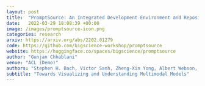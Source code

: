 ```yaml
---
layout: post
title:  "PromptSource: An Integrated Development Environment and Repository for Natural Language Prompts"
date:   2022-03-29 18:08:39 +00:00
image: /images/promptsource-icon.png
categories: research
arxiv: https://arxiv.org/abs/2202.01279
code: https://github.com/bigscience-workshop/promptsource
website: https://huggingface.co/spaces/bigscience/promptsource
author: "Gunjan Chhablani"
venue: "ACL (Demo)"
authors: "Stephen H. Bach, Victor Sanh, Zheng-Xin Yong, Albert Webson, Colin Raffel, Nihal V. Nayak, Abheesht Sharma, Taewoon Kim, M Saiful Bari, Thibault Fevry, Zaid Alyafeai, Manan Dey, Andrea Santilli, Zhiqing Sun, Srulik Ben-David, Canwen Xu, <strong>Gunjan Chhablani</strong>, Han Wang, Jason Alan Fries, Maged S. Al-shaibani, Shanya Sharma, Urmish Thakker, Khalid Almubarak, Xiangru Tang, Dragomir Radev, Mike Tian-Jian Jiang, Alexander M. Rush"
subtitle: "Towards Visualizing and Understanding Multimodal Models"
---
```

